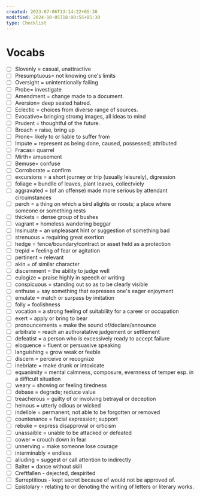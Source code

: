 ```yaml
---
created: 2023-07-06T13:14:22+05:30
modified: 2024-10-05T18:00:55+05:30
type: Checklist
---
```


# Vocabs

- [ ] Slovenly = casual, unattractive
- [ ] Presumptuous= not knowing one's limits
- [ ] Oversight = unintentionally failing
- [ ] Probe= investigate
- [ ] Amendment = change made to a document.
- [ ] Aversion= deep seated hatred.
- [ ] Eclectic = choices from diverse range of sources.
- [ ] Evocative= bringing stromg images, all ideas to mind
- [ ] Prudent = thoughtful of the future.
- [ ] Broach = raise, bring up
- [ ] Prone= likely to or liable to suffer from
- [ ] Impute = represent as being done, caused, possessed; attributed 
- [ ] Fracas= quarrel 
- [ ] Mirth= amusement 
- [ ] Bemuse= confuse
- [ ] Corroborate = confirm
- [ ] excursions = a short journey or trip (usually leisurely), digression
- [ ] foliage = bundlle of leaves, plant leaves, collectviely
- [ ] aggravated = (of an offense) made more serious by attendant circumstances
- [ ] perch = a thing on which a bird alights or roosts; a place where someone or something rests
- [ ] thickets = dense group of bushes
- [ ] vagrant = homeless wandering beggar
- [ ] Insinuate = an unpleasant hint or suggestion of something bad
- [ ] strenuous = requiring great exertion
- [ ] hedge = fence/boundary/contract or asset held as a protection
- [ ] trepid = feeling of fear or agitation
- [ ] pertinent = relevant
- [ ] akin = of similar character
- [ ] discernment = the ability to judge well
- [ ] eulogize = praise highly in speech or writing
- [ ] conspicuous = standing out so as to be clearly visible
- [ ] enthuse = say something that expresses one's eager enjoyment
- [ ] emulate = match or surpass by imitation
- [ ] folly = foolishness
- [ ] vocation = a strong feeling of suitability for a career or occupation
- [ ] exert = apply or bring to bear
- [ ] pronouncements = make the sound of/declare/announce
- [ ] arbitrate = reach an authoratative judgement or settlement
- [ ] defeatist = a person who is excessively ready to accept failure
- [ ] eloquence = fluent or persuasive speaking
- [ ] languishing = grow weak or feeble
- [ ] discern = perceive or recognize
- [ ] inebriate = make drunk or intoxicate
- [ ] equanimity = mental calmness, composure, evernness of temper esp. in a difficult situation
- [ ] weary = showing or feeling tiredness
- [ ] debase = degrade; reduce value
- [ ] treacherous = guilty of or involving betrayal or deception
- [ ] heinous = utterly odious or wicked
- [ ] indelible = permanent; not able to be forgotten or removed
- [ ] countenance = facial expression; support
- [ ] rebuke = express disapproval or crticism
- [ ] unassaible = unable to be attacked or defeated
- [ ] cower = crouch down in fear
- [ ] unnerving = make someone lose courage
- [ ] interminably = endless
- [ ] alluding = suggest or call attention to indirectly
- [ ] Balter = dance without skill
- [ ] Creftfallen - dejected, despirited
- [ ] Surreptitious - kept secret because of would not be approved of.
- [ ] Epistolary - relating to or denoting the writing of letters or literary works.
